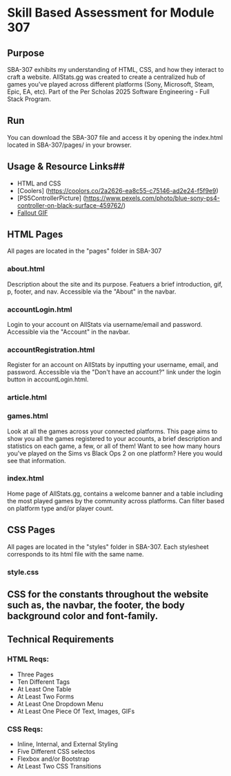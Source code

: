 # Skill Based Assessment for Module 307 #
## Purpose ##
SBA-307 exhibits my understanding of HTML, CSS, and how they interact to craft a website. AllStats.gg was created to create a centralized hub of games you've played across different platforms (Sony, Microsoft, Steam, Epic, EA, etc). Part of the Per Scholas 2025 Software Engineering - Full Stack Program.
## Run ##
You can download the SBA-307 file and access it by opening the index.html located in SBA-307/pages/ in your browser.

## Usage & Resource Links##
- HTML and CSS
- [Coolers] (https://coolors.co/2a2626-ea8c55-c75146-ad2e24-f5f9e9)
- [PS5ControllerPicture] (https://www.pexels.com/photo/blue-sony-ps4-controller-on-black-surface-459762/)
- [Fallout GIF](https://media3.giphy.com/media/v1.Y2lkPTc5MGI3NjExNWh5YnU3dzg5bDVkNXNnd2ZxMTY2aTl5eHEyd2FhM2t3YmIwNGo1NiZlcD12MV9pbnRlcm5hbF9naWZfYnlfaWQmY3Q9Zw/CdhxVrdRN4YFi/giphy.gif)

## HTML Pages ##
All pages are located in the "pages" folder in SBA-307
### about.html ###
Description about the site and its purpose. Featuers a brief introduction, gif, p, footer, and nav. Accessible via the "About" in the navbar.
### accountLogin.html ###
Login to your account on AllStats via username/email and password. Accessible via the "Account" in the navbar. 
### accountRegistration.html ### 
Register for an account on AllStats by inputting your username, email, and password. Accessible via the "Don't have an account?" link under the login button in accountLogin.html.
### article.html ###

### games.html ###
Look at all the games across your connected platforms. This page aims to show you all the games registered to your accounts, a brief description and statistics on each game, a few, or all of them! Want to see how many hours you've played on the Sims vs Black Ops 2 on one platform? Here you would see that information. 
### index.html ###
Home page of AllStats.gg, contains a welcome banner and a table including the most played games by the community across platforms. Can filter based on platform type and/or player count.
## CSS Pages ##
All pages are located in the "styles" folder in SBA-307. Each stylesheet corresponds to its html file with the same name. 
### style.css ###
CSS for the constants throughout the website such as, the navbar, the footer, the body background color and font-family. 
---
## Technical Requirements ## 
### HTML Reqs: ###
- Three Pages
- Ten Different Tags
- At Least One Table
- At Least Two Forms
- At Least One Dropdown Menu
- At Least One Piece Of Text, Images, GIFs
### CSS Reqs: ###
- Inline, Internal, and External Styling
- Five Different CSS selectos
- Flexbox and/or Bootstrap
- At Least Two CSS Transitions
